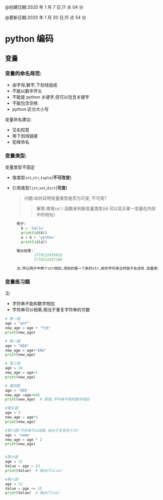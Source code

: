 @创建日期:2020 年 1 月 7 日,17 点 04 分

@更新日期:2020 年 1 月 20 日,15 点 54 分

# python 编码

## 变量

### 变量的命名规范:

- 由字母,数字,下划线组成
- 不能以数字开头
- 不能是 python 关键字,但可以包含关键字
- 不能包含空格
- python 区分大小写

变量命名建议:

- 见名知意
- 用下划线链接
- 驼峰命名

### 变量类型:

变量类型不固定

- 值类型`int`,`str`,`tuple`(**不可改变**)
- 引用类型`list`,`set`,`dict`(**可变**)

  > 问题:如何证明变量类型是否为可变,
  > 不可变?
  >
  > > 解答:使用`id()` 函数来判断变量类型(id 可以显示某一变量在内存中的地址)

  ```py
    例子:
      b = 'hello'
      print(id(b))
      a = b + 'python'
      print(id(a))

    输出结果:
            1779212435632
            1779212437104

    注:所以例子中两个str相加,得到的是一个新的str,新的字符串当然就不会违背,变量类型中str不可改变类型的要求了.

  ```

### 变量练习题

注:

- 字符串不能和数字相加
- 字符串可以相乘,相当于重复字符串的次数

```py
# 第一题
age = "anf"
new_age = age + "fj6"
print(new_age)

# 第一题
age = "666"
new_age = age+"666"
print(new_age)

# 第三题
age = 18
new_age = age+1
print(new_age)

# 第四题
age = '666'
new_age =age+666
print(new_age)  # 报错,字符串不能和数字相加

#第五题
age = 3
new_age = age*4
print(new_age)

#第六题(字符串可以相乘,相当于复现多少次)
age = 'name'
new_age = age * 2
print(new_age)


#第七题
age = 12
Value = age > 15
print(Value)  # 输出(False)

#第八题
age = 12
Value = age <= 15
print(Value)  # 输出(True)


```
